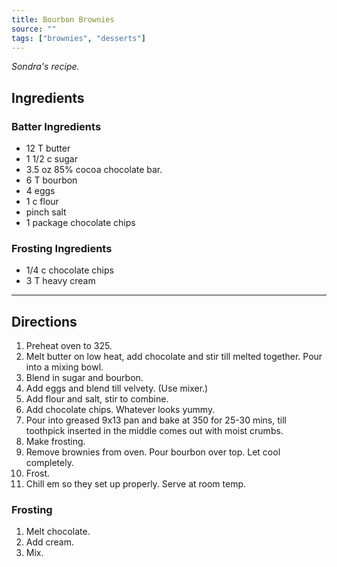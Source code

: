 ```yaml
---
title: Bourbon Brownies
source: ""
tags: ["brownies", "desserts"]
---
```


*Sondra's recipe.*

## Ingredients

### Batter Ingredients

- 12 T butter
- 1 1/2 c sugar
- 3.5 oz 85% cocoa chocolate bar.
- 6 T bourbon
- 4 eggs
- 1 c flour
- pinch salt
- 1 package chocolate chips

### Frosting Ingredients

- 1/4 c chocolate chips
- 3 T heavy cream

---

## Directions

1. Preheat oven to 325.
2. Melt butter on low heat, add chocolate and stir till melted together. Pour into a mixing bowl.
3. Blend in sugar and bourbon.
4. Add eggs and blend till velvety. (Use mixer.)
5. Add flour and salt, stir to combine.
6. Add chocolate chips. Whatever looks yummy.
7. Pour into greased 9x13 pan and bake at 350 for 25-30 mins, till toothpick inserted in the middle comes out with moist crumbs.
8. Make frosting.
9. Remove brownies from oven. Pour bourbon over top. Let cool completely.
10. Frost.
11. Chill em so they set up properly. Serve at room temp.

### Frosting

1. Melt chocolate.
2. Add cream.
3. Mix.
